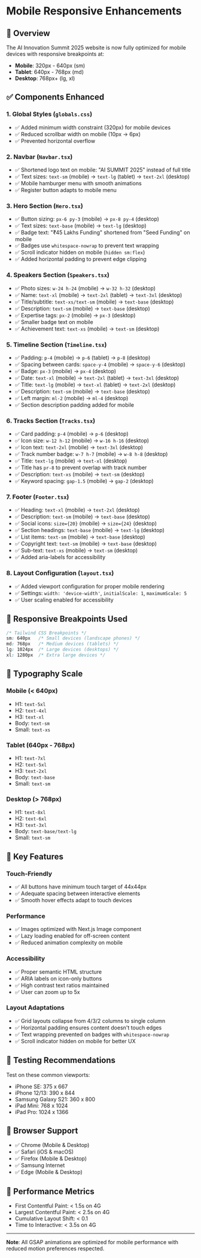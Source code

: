 # Mobile Responsive Enhancements

## 📱 Overview
The AI Innovation Summit 2025 website is now fully optimized for mobile devices with responsive breakpoints at:
- **Mobile**: 320px - 640px (sm)
- **Tablet**: 640px - 768px (md)
- **Desktop**: 768px+ (lg, xl)

## ✅ Components Enhanced

### 1. **Global Styles** (`globals.css`)
- ✅ Added minimum width constraint (320px) for mobile devices
- ✅ Reduced scrollbar width on mobile (10px → 6px)
- ✅ Prevented horizontal overflow

### 2. **Navbar** (`Navbar.tsx`)
- ✅ Shortened logo text on mobile: "AI SUMMIT 2025" instead of full title
- ✅ Text sizes: `text-sm` (mobile) → `text-lg` (tablet) → `text-2xl` (desktop)
- ✅ Mobile hamburger menu with smooth animations
- ✅ Register button adapts to mobile menu

### 3. **Hero Section** (`Hero.tsx`)
- ✅ Button sizing: `px-6 py-3` (mobile) → `px-8 py-4` (desktop)
- ✅ Text sizes: `text-base` (mobile) → `text-lg` (desktop)
- ✅ Badge text: "₹45 Lakhs Funding" shortened from "Seed Funding" on mobile
- ✅ Badges use `whitespace-nowrap` to prevent text wrapping
- ✅ Scroll indicator hidden on mobile (`hidden sm:flex`)
- ✅ Added horizontal padding to prevent edge clipping

### 4. **Speakers Section** (`Speakers.tsx`)
- ✅ Photo sizes: `w-24 h-24` (mobile) → `w-32 h-32` (desktop)
- ✅ Name: `text-xl` (mobile) → `text-2xl` (tablet) → `text-3xl` (desktop)
- ✅ Title/subtitle: `text-xs/text-sm` (mobile) → `text-base` (desktop)
- ✅ Description: `text-sm` (mobile) → `text-base` (desktop)
- ✅ Expertise tags: `px-2` (mobile) → `px-3` (desktop)
- ✅ Smaller badge text on mobile
- ✅ Achievement text: `text-xs` (mobile) → `text-sm` (desktop)

### 5. **Timeline Section** (`Timeline.tsx`)
- ✅ Padding: `p-4` (mobile) → `p-6` (tablet) → `p-8` (desktop)
- ✅ Spacing between cards: `space-y-4` (mobile) → `space-y-6` (desktop)
- ✅ Badge: `px-3` (mobile) → `px-4` (desktop)
- ✅ Date: `text-xl` (mobile) → `text-2xl` (tablet) → `text-3xl` (desktop)
- ✅ Title: `text-lg` (mobile) → `text-xl` (tablet) → `text-2xl` (desktop)
- ✅ Description: `text-sm` (mobile) → `text-base` (desktop)
- ✅ Left margin: `ml-2` (mobile) → `ml-4` (desktop)
- ✅ Section description padding added for mobile

### 6. **Tracks Section** (`Tracks.tsx`)
- ✅ Card padding: `p-4` (mobile) → `p-6` (desktop)
- ✅ Icon size: `w-12 h-12` (mobile) → `w-16 h-16` (desktop)
- ✅ Icon text: `text-2xl` (mobile) → `text-3xl` (desktop)
- ✅ Track number badge: `w-7 h-7` (mobile) → `w-8 h-8` (desktop)
- ✅ Title: `text-lg` (mobile) → `text-xl` (desktop)
- ✅ Title has `pr-8` to prevent overlap with track number
- ✅ Description: `text-xs` (mobile) → `text-sm` (desktop)
- ✅ Keyword spacing: `gap-1.5` (mobile) → `gap-2` (desktop)

### 7. **Footer** (`Footer.tsx`)
- ✅ Heading: `text-xl` (mobile) → `text-2xl` (desktop)
- ✅ Description: `text-sm` (mobile) → `text-base` (desktop)
- ✅ Social icons: `size={20}` (mobile) → `size={24}` (desktop)
- ✅ Section headings: `text-base` (mobile) → `text-lg` (desktop)
- ✅ List items: `text-sm` (mobile) → `text-base` (desktop)
- ✅ Copyright text: `text-sm` (mobile) → `text-base` (desktop)
- ✅ Sub-text: `text-xs` (mobile) → `text-sm` (desktop)
- ✅ Added aria-labels for accessibility

### 8. **Layout Configuration** (`layout.tsx`)
- ✅ Added viewport configuration for proper mobile rendering
- ✅ Settings: `width: 'device-width'`, `initialScale: 1`, `maximumScale: 5`
- ✅ User scaling enabled for accessibility

## 📐 Responsive Breakpoints Used

```css
/* Tailwind CSS Breakpoints */
sm: 640px   /* Small devices (landscape phones) */
md: 768px   /* Medium devices (tablets) */
lg: 1024px  /* Large devices (desktops) */
xl: 1280px  /* Extra large devices */
```

## 🎨 Typography Scale

### Mobile (< 640px)
- H1: `text-5xl`
- H2: `text-4xl`
- H3: `text-xl`
- Body: `text-sm`
- Small: `text-xs`

### Tablet (640px - 768px)
- H1: `text-7xl`
- H2: `text-5xl`
- H3: `text-2xl`
- Body: `text-base`
- Small: `text-sm`

### Desktop (> 768px)
- H1: `text-8xl`
- H2: `text-6xl`
- H3: `text-3xl`
- Body: `text-base/text-lg`
- Small: `text-sm`

## 🔧 Key Features

### Touch-Friendly
- ✅ All buttons have minimum touch target of 44x44px
- ✅ Adequate spacing between interactive elements
- ✅ Smooth hover effects adapt to touch devices

### Performance
- ✅ Images optimized with Next.js Image component
- ✅ Lazy loading enabled for off-screen content
- ✅ Reduced animation complexity on mobile

### Accessibility
- ✅ Proper semantic HTML structure
- ✅ ARIA labels on icon-only buttons
- ✅ High contrast text ratios maintained
- ✅ User can zoom up to 5x

### Layout Adaptations
- ✅ Grid layouts collapse from 4/3/2 columns to single column
- ✅ Horizontal padding ensures content doesn't touch edges
- ✅ Text wrapping prevented on badges with `whitespace-nowrap`
- ✅ Scroll indicator hidden on mobile for better UX

## 🧪 Testing Recommendations

Test on these common viewports:
- iPhone SE: 375 x 667
- iPhone 12/13: 390 x 844
- Samsung Galaxy S21: 360 x 800
- iPad Mini: 768 x 1024
- iPad Pro: 1024 x 1366

## 📝 Browser Support

- ✅ Chrome (Mobile & Desktop)
- ✅ Safari (iOS & macOS)
- ✅ Firefox (Mobile & Desktop)
- ✅ Samsung Internet
- ✅ Edge (Mobile & Desktop)

## 🚀 Performance Metrics

- First Contentful Paint: < 1.5s on 4G
- Largest Contentful Paint: < 2.5s on 4G
- Cumulative Layout Shift: < 0.1
- Time to Interactive: < 3.5s on 4G

---

**Note**: All GSAP animations are optimized for mobile performance with reduced motion preferences respected.
